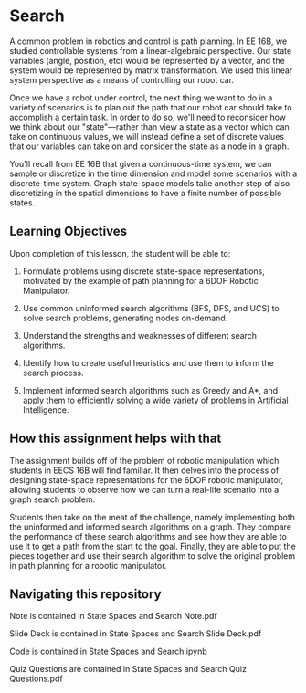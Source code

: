 # Search

A common problem in robotics and control is path planning. In EE 16B, we studied controllable systems from a linear-algebraic perspective. Our state variables (angle, position, etc) would be represented by a vector, and the system would be represented by matrix transformation. We used this linear system perspective as a means of controlling our robot car.

Once we have a robot under control, the next thing we want to do in a variety of scenarios is to plan out the path that our robot car should take to accomplish a certain task. In order to do so, we'll need to reconsider how we think about our "state"—rather than view a state as a vector which can take on continuous values, we will instead define a set of discrete values that our variables can take on and consider the state as a node in a graph.

You'll recall from EE 16B that given a continuous-time system, we can sample or discretize in the time dimension and model some scenarios with a discrete-time system. Graph state-space models take another step of also discretizing in the spatial dimensions to have a finite number of possible states.  

## Learning Objectives  
Upon completion of this lesson, the student will be able to: 

1. Formulate problems using discrete state-space representations, motivated by the example of path planning for a 6DOF Robotic Manipulator. 

2. Use common uninformed search algorithms (BFS, DFS, and UCS) to solve search problems, generating nodes on-demand. 

3. Understand the strengths and weaknesses of different search algorithms.

3. Identify how to create useful heuristics and use them to inform the search process.

4. Implement informed search algorithms such as Greedy and A*, and apply them to efficiently solving a wide variety of problems in Artificial Intelligence. 

## How this assignment helps with that 
The assignment builds off of the problem of robotic manipulation which students in EECS 16B will find familiar. It then delves into the process of designing state-space representations for the 6DOF robotic manipulator, allowing students to observe how we can turn a real-life scenario into a graph search problem. 

Students then take on the meat of the challenge, namely implementing both the uninformed and informed search algorithms on a graph. They compare the performance of these search algorithms and see how they are able to use it to get a path from the start to the goal. Finally, they are able to put the pieces together and use their search algorithm to solve the original problem in path planning for a robotic manipulator. 

## Navigating this repository

Note is contained in State Spaces and Search Note.pdf

Slide Deck is contained in State Spaces and Search Slide Deck.pdf

Code is contained in State Spaces and Search.ipynb

Quiz Questions are contained in State Spaces and Search Quiz Questions.pdf


